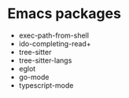 # Emacs packages

- exec-path-from-shell
- ido-completing-read+
- tree-sitter
- tree-sitter-langs
- eglot
- go-mode
- typescript-mode
